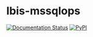 # Ibis-mssqlops
[![Documentation Status](https://img.shields.io/badge/docs-docs.ibis--project.org-blue.svg)](http://ibis-project.org)
[![PyPI](https://img.shields.io/pypi/v/ibis-framework.svg)](https://pypi.org/project/ibis-framework)
